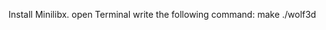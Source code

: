 <!-- labyrinth creation with RayCasting technique. -->
Install Minilibx.
open Terminal
write the following command:
make
./wolf3d
